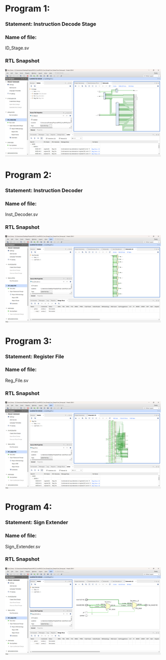# Program 1: 
### Statement: Instruction Decode Stage

### Name of file:
ID_Stage.sv

### RTL Snapshot
![Screenshot of RTL view, full screen](<https://github.com/Arun-66/COD-Lab/blob/main/week7/PES2UG22EC027/ID_Stage.png>)

# Program 2: 
### Statement: Instruction Decoder

### Name of file:
Inst_Decoder.sv

### RTL Snapshot
![Screenshot of RTL view, full screen](<https://github.com/Arun-66/COD-Lab/blob/main/week7/PES2UG22EC027/Inst_Decoder.png>)

# Program 3: 
### Statement: Register File

### Name of file:
Reg_File.sv

### RTL Snapshot
![Screenshot of RTL view, full screen](<https://github.com/Arun-66/COD-Lab/blob/main/week7/PES2UG22EC027/Reg_File.png>)

# Program 4: 
### Statement: Sign Extender

### Name of file:
Sign_Extender.sv

### RTL Snapshot
![Screenshot of RTL view, full screen](<https://github.com/Arun-66/COD-Lab/blob/main/week7/PES2UG22EC027/Sign_Ext.png>)
